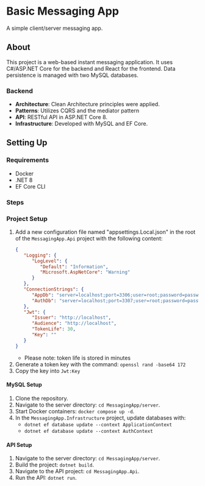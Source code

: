 # Basic Messaging App

A simple client/server messaging app.

## About

This project is a web-based instant messaging application. It uses C#/ASP.NET Core for the backend and React for the frontend. Data persistence is managed with two MySQL databases.

### Backend

- **Architecture**: Clean Architecture principles were applied.
- **Patterns**: Utilizes CQRS and the mediator pattern
- **API**: RESTful API in ASP.NET Core 8.
- **Infrastructure**: Developed with MySQL and EF Core.

## Setting Up

### Requirements

- Docker
- .NET 8
- EF Core CLI

### Steps

### Project Setup
1. Add a new configuration file named "appsettings.Local.json" in the root of the `MessagingApp.Api` project with the following content:
   ```json
   {
      "Logging": {
         "LogLevel": {
            "Default": "Information",
            "Microsoft.AspNetCore": "Warning"
         }
      },
      "ConnectionStrings": {
         "AppDb": "server=localhost;port=3306;user=root;password=password1;database=AppDb",
         "AuthDb": "server=localhost;port=3307;user=root;password=password1;database=AuthDb"
      },
      "Jwt": {
         "Issuer": "http://localhost",
         "Audience": "http://localhost",
         "TokenLife": 30,
         "Key": ""
      }
   }
   ```
   - Please note: token life is stored in minutes
2. Generate a token key with the command: `openssl rand -base64 172`
3. Copy the key into `Jwt:Key`

#### MySQL Setup

1. Clone the repository.
2. Navigate to the server directory: `cd MessagingApp/server`.
3. Start Docker containers: `docker compose up -d`.
4. In the `MessagingApp.Infrastructure` project, update databases with:
   - `dotnet ef database update --context ApplicationContext`
   - `dotnet ef database update --context AuthContext`

#### API Setup

1. Navigate to the server directory: `cd MessagingApp/server`.
2. Build the project: `dotnet build`.
3. Navigate to the API project: `cd MessagingApp.Api`.
4. Run the API: `dotnet run`.
